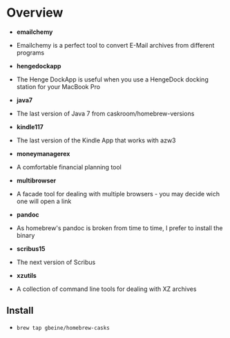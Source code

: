 # Overview #

* **emailchemy**
 - Emailchemy is a perfect tool to convert E-Mail archives from different programs
* **hengedockapp**
 - The Henge DockApp is useful when you use a HengeDock docking station for your MacBook Pro
* **java7**
 - The last version of Java 7 from caskroom/homebrew-versions
* **kindle117**
 - The last version of the Kindle App that works with azw3
* **moneymanagerex**
 - A comfortable financial planning tool
* **multibrowser**
 - A facade tool for dealing with multiple browsers - you may decide wich one will open a link
* **pandoc**
 - As homebrew's pandoc is broken from time to time, I prefer to install the binary
* **scribus15**
 - The next version of Scribus
* **xzutils**
 - A collection of command line tools for dealing with XZ archives

## Install ##

* `brew tap gbeine/homebrew-casks`
